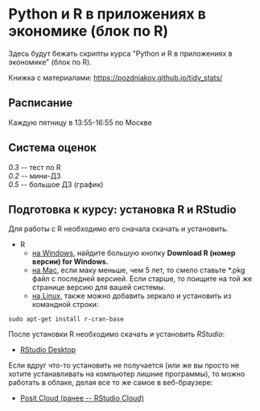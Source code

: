 # Python и R в приложениях в экономике (блок по R)

Здесь будут бежать скрипты курса "Python и R в приложениях в экономике" (блок по R).

Книжка с материалами: <https://pozdniakov.github.io/tidy_stats/>

## Расписание

Каждую пятницу в 13:55-16:55 по Москве

## Система оценок

*0.3* -- тест по R  
*0.2* -- мини-ДЗ  
*0.5* -- большое ДЗ (график)  

## Подготовка к курсу: установка R и RStudio

Для работы с R необходимо его сначала скачать и установить.

-   R
    -   [на Windows](https://cran.r-project.org/bin/windows/base/), найдите большую кнопку **Download R (номер версии) for Windows.**
    -   [на Mac](https://cran.r-project.org/bin/macosx/), если маку меньше, чем 5 лет, то смело ставьте \*.pkg файл с последней версией. Если старше, то поищите на той же странице версию для вашей системы.
    -   [на Linux](https://cran.rstudio.com/bin/linux/), также можно добавить зеркало и установить из командной строки:

<!-- -->

```         
sudo apt-get install r-cran-base
```

После установки R необходимо скачать и установить *RStudio*:

-   [RStudio Desktop](https://posit.co/download/rstudio-desktop/)

Если вдруг что-то установить не получается (или же вы просто не хотите устанавливать на компьютер лишние программы), то можно работать в облаке, делая все то же самое в веб-браузере:

-   [Posit Cloud (ранее -- RStudio Cloud)](https://posit.cloud)
